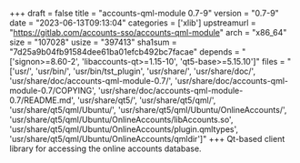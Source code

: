 +++
draft = false
title = "accounts-qml-module 0.7-9"
version = "0.7-9"
date = "2023-06-13T09:13:04"
categories = ['xlib']
upstreamurl = "https://gitlab.com/accounts-sso/accounts-qml-module"
arch = "x86_64"
size = "107028"
usize = "397413"
sha1sum = "7d25a9b04fb91584dee61ba01efcb492bc7facae"
depends = "['signon>=8.60-2', 'libaccounts-qt>=1.15-10', 'qt5-base>=5.15.10']"
files = "['usr/', 'usr/bin/', 'usr/bin/tst_plugin', 'usr/share/', 'usr/share/doc/', 'usr/share/doc/accounts-qml-module-0.7/', 'usr/share/doc/accounts-qml-module-0.7/COPYING', 'usr/share/doc/accounts-qml-module-0.7/README.md', 'usr/share/qt5/', 'usr/share/qt5/qml/', 'usr/share/qt5/qml/Ubuntu/', 'usr/share/qt5/qml/Ubuntu/OnlineAccounts/', 'usr/share/qt5/qml/Ubuntu/OnlineAccounts/libAccounts.so', 'usr/share/qt5/qml/Ubuntu/OnlineAccounts/plugin.qmltypes', 'usr/share/qt5/qml/Ubuntu/OnlineAccounts/qmldir']"
+++
Qt-based client library for accessing the online accounts database.